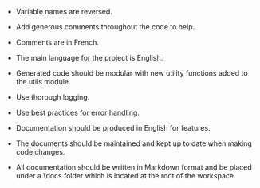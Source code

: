 - Variable names are reversed.
- Add generous comments throughout the code to help.
- Comments are in French.
- The main language for the project is English.
- Generated code should be modular with new utility functions added to the utils module.
- Use thorough logging.
- Use best practices for error handling.

- Documentation should be produced in English for features.
- The documents should be maintained and kept up to date when making code changes.
- All documentation should be written in Markdown format and be placed under a \docs folder which is located at the root of the workspace.

